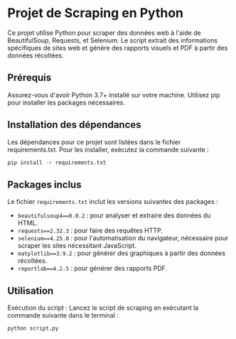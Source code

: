 # Projet de Scraping en Python
Ce projet utilise Python pour scraper des données web à l'aide de BeautifulSoup, Requests, et Selenium. Le script extrait des informations spécifiques de sites web et génère des rapports visuels et PDF à partir des données récoltées.

## Prérequis
Assurez-vous d'avoir Python 3.7+ installé sur votre machine. Utilisez pip pour installer les packages nécessaires.

## Installation des dépendances
Les dépendances pour ce projet sont listées dans le fichier requirements.txt. Pour les installer, exécutez la commande suivante :

```bash
pip install -r requirements.txt
```

## Packages inclus
Le fichier ```requirements.txt``` inclut les versions suivantes des packages :
- ```beautifulsoup4==0.0.2``` : pour analyser et extraire des données du HTML.
- ```requests==2.32.3``` : pour faire des requêtes HTTP.
- ```selenium==4.25.0``` : pour l'automatisation du navigateur, nécessaire pour scraper les sites nécessitant JavaScript.
- ```matplotlib==3.9.2``` : pour générer des graphiques à partir des données récoltées.
- ```reportlab==4.2.5``` : pour générer des rapports PDF.

## Utilisation
Exécution du script : Lancez le script de scraping en exécutant la commande suivante dans le terminal :

```bash
python script.py
```

